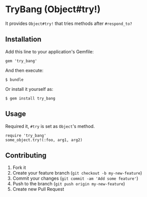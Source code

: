 # TryBang (Object#try!)

It provides `Object#try!` that tries methods after `#respond_to?`

## Installation

Add this line to your application's Gemfile:

    gem 'try_bang'

And then execute:

    $ bundle

Or install it yourself as:

    $ gem install try_bang

## Usage
Required it, `#try` is set as `Object`'s method.

    require 'try_bang'
    some_object.try!(:foo, arg1, arg2)

## Contributing

1. Fork it
2. Create your feature branch (`git checkout -b my-new-feature`)
3. Commit your changes (`git commit -am 'Add some feature'`)
4. Push to the branch (`git push origin my-new-feature`)
5. Create new Pull Request
